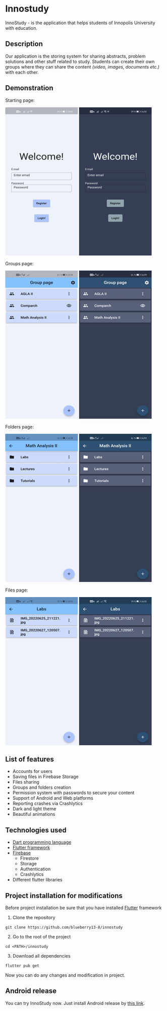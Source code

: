# Innostudy

InnoStudy - is the application that helps students of Innopolis University with education.

## Description

Our application is the storing system for sharing abstracts, problem solutions and other stuff related to study. 
Students can create their own groups where they can share the content <i>(video, images, documents etc.)</i> with each other.

## Demonstration

<p>Starting page:</p>
<p float="left">
 <img src="./screens/start_light.jpg" width="230" height="470">
 <img src="./screens/start_dark.jpg" width="230" height="470">
</p>
<p>Groups page:</p>
<p float="left">
 <img src="./screens/groups_light.jpg" width="230" height="470">
 <img src="./screens/groups_dark.jpg" width="230" height="470">
</p>
<p>Folders page:</p>
<p float="left">
 <img src="./screens/folders_light.jpg" width="230" height="470">
 <img src="./screens/folders_dark.jpg" width="230" height="470">
</p>
<p>Files page:</p>
<p float="left">
 <img src="./screens/files_light.jpg" width="230" height="470">
 <img src="./screens/files_dark.jpg" width="230" height="470">
</p>

## List of features
* Accounts for users
* Saving files in Firebase Storage
* Files sharing
* Groups and folders creation
* Permission system with passwords to secure your content
* Support of Android and Web platforms
* Reporting crashes via Crashlytics
* Dark and light theme
* Beautiful animations

## Technologies used

* [Dart programming language](https://dart.dev)
* [Flutter framework](https://flutter.dev)
* [Firebase](https://firebase.google.com)
  * Firestore
  * Storage
  * Authentication
  * Crashlytics
* Different flutter libraries

## Project installation for modifications
Before project installation be sure that you have installed [Flutter](https://flutter.dev) framework

1. Clone the repository
```console
git clone https://github.com/blueberry13-8/innostudy
```

2. Go to the root of the project
```console
cd <PATH>/innostudy
```

3. Download all dependencies
```console
flutter pub get
```
Now you can do any changes and modification in project.

## Android release
You can try InnoStudy now. Just install Android release by [this link](https://github.com/blueberry13-8/innostudy/releases/download/v1.0.1/InnoStudyApp-v1.0.1.apk).
